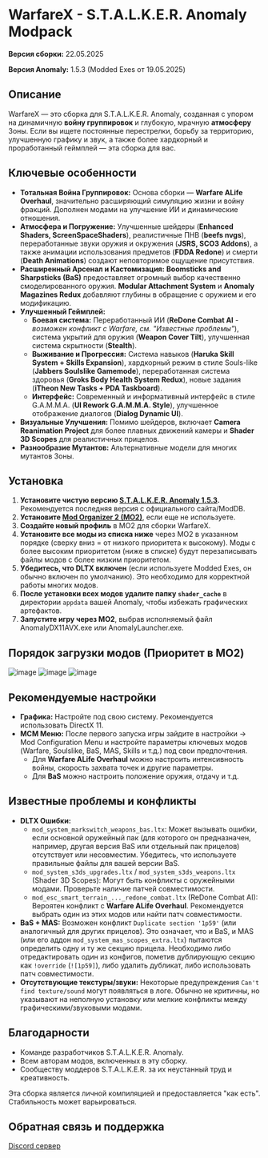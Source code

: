 # WarfareX - S.T.A.L.K.E.R. Anomaly Modpack

**Версия сборки:** 22.05.2025

**Версия Anomaly:** 1.5.3 (Modded Exes от 19.05.2025)

## Описание

WarfareX — это сборка для S.T.A.L.K.E.R. Anomaly, созданная с упором на динамичную **войну группировок** и глубокую, мрачную **атмосферу** Зоны. Если вы ищете постоянные перестрелки, борьбу за территорию, улучшенную графику и звук, а также более хардкорный и проработанный геймплей — эта сборка для вас.

## Ключевые особенности

*   **Тотальная Война Группировок:** Основа сборки — **Warfare ALife Overhaul**, значительно расширяющий симуляцию жизни и войну фракций. Дополнен модами на улучшение ИИ и динамические отношения.
*   **Атмосфера и Погружение:** Улучшенные шейдеры (**Enhanced Shaders, ScreenSpaceShaders**), реалистичные ПНВ (**beefs nvgs**), переработанные звуки оружия и окружения (**JSRS, SCO3 Addons**), а также анимации использования предметов (**FDDA Redone**) и смерти (**Death Animations**) создают неповторимое ощущение присутствия.
*   **Расширенный Арсенал и Кастомизация:** **Boomsticks and Sharpsticks (BaS)** предоставляет огромный выбор качественно смоделированного оружия. **Modular Attachment System** и **Anomaly Magazines Redux** добавляют глубины в обращение с оружием и его модификацию.
*   **Улучшенный Геймплей:**
    *   **Боевая система:** Переработанный ИИ (**ReDone Combat AI** - *возможен конфликт с Warfare, см. "Известные проблемы"*), система укрытий для оружия (**Weapon Cover Tilt**), улучшенная система скрытности (**Stealth**).
    *   **Выживание и Прогрессия:** Система навыков (**Haruka Skill System + Skills Expansion**), хардкорный режим в стиле Souls-like (**Jabbers Soulslike Gamemode**), переработанная система здоровья (**Groks Body Health System Redux**), новые задания (**iTheon New Tasks + PDA Taskboard**).
    *   **Интерфейс:** Современный и информативный интерфейс в стиле G.A.M.M.A. (**UI Rework G.A.M.M.A. Style**), улучшенное отображение диалогов (**Dialog Dynamic UI**).
*   **Визуальные Улучшения:** Помимо шейдеров, включает **Camera Reanimation Project** для более плавных движений камеры и **Shader 3D Scopes** для реалистичных прицелов.
*   **Разнообразие Мутантов:** Альтернативные модели для многих мутантов Зоны.

## Установка

1.  **Установите чистую версию [S.T.A.L.K.E.R. Anomaly 1.5.3](https://www.moddb.com/mods/stalker-anomaly).** Рекомендуется последняя версия с официального сайта/ModDB.
2.  **Установите [Mod Organizer 2 (MO2)](https://github.com/ModOrganizer2/modorganizer/releases/latest)**, если еще не используете.
3.  **Создайте новый профиль** в MO2 для сборки WarfareX.
4.  **Установите все моды из списка ниже** через MO2 в указанном порядке (сверху вниз = от низкого приоритета к высокому). Моды с более высоким приоритетом (ниже в списке) будут перезаписывать файлы модов с более низким приоритетом.
5.  **Убедитесь, что DLTX включен** (если используете Modded Exes, он обычно включен по умолчанию). Это необходимо для корректной работы многих модов.
6.  **После установки всех модов удалите папку `shader_cache`** в директории `appdata` вашей Anomaly, чтобы избежать графических артефактов.
7.  **Запустите игру через MO2**, выбрав исполняемый файл AnomalyDX11AVX.exe или AnomalyLauncher.exe.

## Порядок загрузки модов (Приоритет в MO2)
![image](https://github.com/user-attachments/assets/fca6eb64-3f31-44a8-a8ed-eea78fb3523b)
![image](https://github.com/user-attachments/assets/ab4a0c70-ee19-4920-8ec6-88d5d54910cb)
![image](https://github.com/user-attachments/assets/b07faa06-0a6b-48f0-a272-971054591a75)

## Рекомендуемые настройки

*   **Графика:** Настройте под свою систему. Рекомендуется использовать DirectX 11.
*   **MCM Меню:** После первого запуска игры зайдите в настройки -> Mod Configuration Menu и настройте параметры ключевых модов (Warfare, Soulslike, BaS, MAS, Skills и т.д.) под свои предпочтения.
    *   Для **Warfare ALife Overhaul** можно настроить интенсивность войны, скорость захвата точек и другие параметры.
    *   Для **BaS** можно настроить положение оружия, отдачу и т.д.

## Известные проблемы и конфликты

*   **DLTX Ошибки:**
    *   `mod_system_markswitch_weapons_bas.ltx`: Может вызывать ошибки, если основной оружейный пак (для которого он предназначен, например, другая версия BaS или отдельный пак прицелов) отсутствует или несовместим. Убедитесь, что используете правильные файлы для вашей версии BaS.
    *   `mod_system_s3ds_upgrades.ltx` / `mod_system_s3ds_weapons.ltx` (Shader 3D Scopes): Могут быть конфликты с оружейными модами. Проверьте наличие патчей совместимости.
    *   `mod_esc_smart_terrain_..._redone_combat.ltx` (ReDone Combat AI): Вероятен конфликт с **Warfare ALife Overhaul**. Рекомендуется выбрать один из этих модов или найти патч совместимости.
*   **BaS + MAS:** Возможен конфликт `Duplicate section '1p59'` (или аналогичный для других прицелов). Это означает, что и BaS, и MAS (или его аддон `mod_system_mas_scopes_extra.ltx`) пытаются определить одну и ту же секцию прицела. Необходимо либо отредактировать один из конфигов, пометив дублирующую секцию как `!override` (`![1p59]`), либо удалить дубликат, либо использовать патч совместимости.
*   **Отсутствующие текстуры/звуки:** Некоторые предупреждения `Can't find texture/sound` могут появляться в логе. Обычно не критичны, но указывают на неполную установку или мелкие конфликты между графическими/звуковыми модами.

## Благодарности

*   Команде разработчиков S.T.A.L.K.E.R. Anomaly.
*   Всем авторам модов, включенных в эту сборку.
*   Сообществу моддеров S.T.A.L.K.E.R. за их неустанный труд и креативность.

Эта сборка является личной компиляцией и предоставляется "как есть". Стабильность может варьироваться.

## Обратная связь и поддержка

[Discord сервер](https://discord.gg/Dma2PNZPnX)
